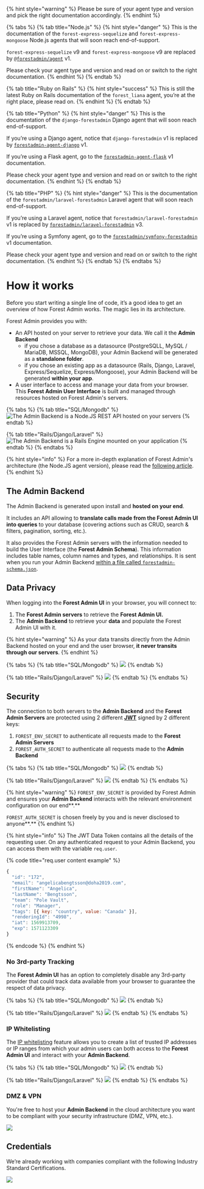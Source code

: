 {% hint style="warning" %}
Please be sure of your agent type and version and pick the right documentation accordingly.
{% endhint %}

{% tabs %}
{% tab title="Node.js" %}
{% hint style="danger" %}
This is the documentation of the `forest-express-sequelize` and `forest-express-mongoose` Node.js agents that will soon reach end-of-support.

`forest-express-sequelize` v9 and `forest-express-mongoose` v9 are replaced by [`@forestadmin/agent`](https://docs.forestadmin.com/developer-guide-agents-nodejs/) v1.

Please check your agent type and version and read on or switch to the right documentation.
{% endhint %}
{% endtab %}

{% tab title="Ruby on Rails" %}
{% hint style="success" %}
This is still the latest Ruby on Rails documentation of the `forest_liana` agent, you’re at the right place, please read on.
{% endhint %}
{% endtab %}

{% tab title="Python" %}
{% hint style="danger" %}
This is the documentation of the `django-forestadmin` Django agent that will soon reach end-of-support.

If you’re using a Django agent, notice that `django-forestadmin` v1 is replaced by [`forestadmin-agent-django`](https://docs.forestadmin.com/developer-guide-agents-python) v1.

If you’re using a Flask agent, go to the [`forestadmin-agent-flask`](https://docs.forestadmin.com/developer-guide-agents-python) v1 documentation.

Please check your agent type and version and read on or switch to the right documentation.
{% endhint %}
{% endtab %}

{% tab title="PHP" %}
{% hint style="danger" %}
This is the documentation of the `forestadmin/laravel-forestadmin` Laravel agent that will soon reach end-of-support.

If you’re using a Laravel agent, notice that `forestadmin/laravel-forestadmin` v1 is replaced by [`forestadmin/laravel-forestadmin`](https://docs.forestadmin.com/developer-guide-agents-php) v3.

If you’re using a Symfony agent, go to the [`forestadmin/symfony-forestadmin`](https://docs.forestadmin.com/developer-guide-agents-php) v1 documentation.

Please check your agent type and version and read on or switch to the right documentation.
{% endhint %}
{% endtab %}
{% endtabs %}

# How it works

Before you start writing a single line of code, it’s a good idea to get an overview of how Forest Admin works. The magic lies in its architecture.

Forest Admin provides you with:

- An API hosted on your server to retrieve your data. We call it the **Admin Backend**
  - if you chose a database as a datasource (PostgreSQLL, MySQL / MariaDB, MSSQL, MongoDB), your Admin Backend will be generated as a **standalone folder**.
  - if you chose an existing app as a datasource (Rails, Django, Laravel, Express/Sequelize, Express/Mongoose), your Admin Backend will be generated **within your app**.
- A user interface to access and manage your data from your browser. This **Forest Admin User Interface** is built and managed through resources hosted on Forest Admin's servers.

{% tabs %}
{% tab title="SQL/Mongodb" %}
![The Admin Backend is a Node.JS REST API hosted on your servers](../../.gitbook/assets/how-it-works-2.jpg)
{% endtab %}

{% tab title="Rails/Django/Laravel" %}
![The Admin Backend is a Rails Engine mounted on your application](../../.gitbook/assets/how-it-works-3.jpg)
{% endtab %}
{% endtabs %}

{% hint style="info" %}
For a more in-depth explanation of Forest Admin's architecture (the Node.JS agent version), please read the [following article](https://medium.com/forest-admin/a-deep-dive-into-forest-admins-architecture-and-its-benefits-for-the-developers-who-trust-it-1d49212fb4b).
{% endhint %}

## The Admin Backend

The Admin Backend is generated upon install and **hosted on your end**.

It includes an API allowing to **translate calls made from the Forest Admin UI into queries** to your database (covering actions such as CRUD, search & filters, pagination, sorting, etc.).

It also provides the Forest Admin servers with the information needed to build the User Interface (the **Forest Admin Schema**). This information includes table names, column names and types, and relationships. It is sent when you run your Admin Backend [within a file called `forestadmin-schema.json`](../models/#the-forestadmin-schema-json-file).

## Data Privacy

When logging into the **Forest Admin UI** in your browser, you will connect to:

1. The **Forest Admin servers** to retrieve the **Forest Admin UI.**
2. The **Admin Backend** to retrieve your **data** and populate the Forest Admin UI with it.

{% hint style="warning" %}
As your data transits directly from the Admin Backend hosted on your end and the user browser, **it never transits through our servers**.
{% endhint %}

{% tabs %}
{% tab title="SQL/Mongodb" %}
![](../../.gitbook/assets/how-it-works-4.jpg)
{% endtab %}

{% tab title="Rails/Django/Laravel" %}
![](../../.gitbook/assets/how-it-works-3.jpg)
{% endtab %}
{% endtabs %}

## Security

The connection to both servers to the **Admin Backend** and the **Forest Admin Servers** are protected using 2 different [**JWT**](https://jwt.io/) signed by 2 different keys:

1. `FOREST_ENV_SECRET` to authenticate all requests made to the **Forest Admin Servers**
2. `FOREST_AUTH_SECRET` to authenticate all requests made to the **Admin Backend**

{% tabs %}
{% tab title="SQL/Mongodb" %}
![](../../.gitbook/assets/how-it-works-5.jpg)
{% endtab %}

{% tab title="Rails/Django/Laravel" %}
![](../../.gitbook/assets/how-it-works-6.jpg)
{% endtab %}
{% endtabs %}

{% hint style="warning" %}
`FOREST_ENV_SECRET` is provided by Forest Admin and ensures your **Admin Backend** interacts with the relevant environment configuration on our end\*\*.\*\*

`FOREST_AUTH_SECRET` is chosen freely by you and is never disclosed to anyone\*\*.\*\*
{% endhint %}

{% hint style="info" %}
The JWT Data Token contains all the details of the requesting user. On any authenticated request to your Admin Backend, you can access them with the variable `req.user`.

{% code title="req.user content example" %}

```javascript
{
  "id": "172",
  "email": "angelicabengtsson@doha2019.com",
  "firstName": "Angelica",
  "lastName": "Bengtsson",
  "team": "Pole Vault",
  "role": "Manager",
  "tags": [{ key: "country", value: "Canada" }],
  "renderingId": "4998",
  "iat": 1569913709,
  "exp": 1571123309
}
```

{% endcode %}
{% endhint %}

### **No 3rd-party Tracking**

The **Forest Admin UI** has an option to completely disable any 3rd-party provider that could track data available from your browser to guarantee the respect of data privacy.

{% tabs %}
{% tab title="SQL/Mongodb" %}
![](../../.gitbook/assets/how-it-works-7.jpg)
{% endtab %}

{% tab title="Rails/Django/Laravel" %}
![](../../.gitbook/assets/how-it-works-8.jpg)
{% endtab %}
{% endtabs %}

### IP Whitelisting

The [IP whitelisting](../../how-tos/setup/forest-admin-ip-white-listing-forest-cloud.md) feature allows you to create a list of trusted IP addresses or IP ranges from which your admin users can both access to the **Forest Admin UI** and interact with your **Admin Backend**.

{% tabs %}
{% tab title="SQL/Mongodb" %}
![](../../.gitbook/assets/how-it-works-9.jpg)
{% endtab %}

{% tab title="Rails/Django/Laravel" %}
![](../../.gitbook/assets/how-it-works-10.jpg)
{% endtab %}
{% endtabs %}

### **DMZ & VPN**

You're free to host your **Admin Backend** in the cloud architecture you want to be compliant with your security infrastructure (DMZ, VPN, etc.).

![](../../.gitbook/assets/how-it-works-11.jpg)

## Credentials

We’re already working with companies compliant with the following Industry Standard Certifications.

![](<../../.gitbook/assets/image (338).png>)
